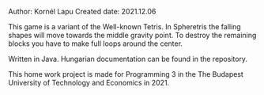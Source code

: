 Author: Kornél Lapu
Created date: 2021.12.06

This game is a variant of the Well-known Tetris.
In Spheretris the falling shapes will move towards the middle gravity point.
To destroy the remaining blocks you have to make full loops around the center.

Written in Java.
Hungarian documentation can be found in the repository.

This home work project is made for Programming 3 in the The Budapest University of Technology and Economics in 2021.
